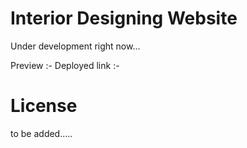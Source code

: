 # Interior Designing Website

Under development right now...

Preview :-
Deployed link :-

# License 
to be added.....
